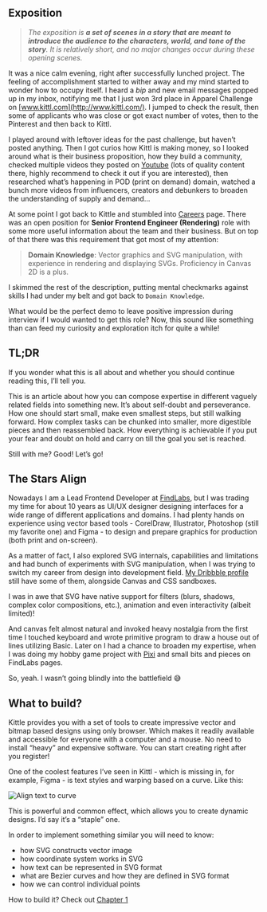 ## Exposition

> _The exposition is **a set of scenes in a story that are meant to introduce the audience to the characters, world, and tone of the story**. It is relatively short, and no major changes occur during these opening scenes._

It was a nice calm evening, right after successfully lunched project. The feeling of accomplishment started to wither away and my mind started to wonder how to occupy itself. I heard a _bip_ and new email messages popped up in my inbox, notifying me that I just won 3rd place in Apparel Challenge on [www.kittl.com](http://www.kittl.com/). I jumped to check the result, then some of applicants who was close or got exact number of votes, then to the Pinterest and then back to Kittl.

I played around with leftover ideas for the past challenge, but haven’t posted anything. Then I got curios how Kittl is making money, so I looked around what is their business proposition, how they build a community, checked multiple videos they posted on [Youtube](https://www.youtube.com/@Kittldesign/videos) (lots of quality content there, highly recommend to check it out if you are interested), then researched what’s happening in POD (print on demand) domain, watched a bunch more videos from influencers, creators and debunkers to broaden the understanding of supply and demand…

At some point I got back to Kittle and stumbled into [Careers](https://www.kittl.com/career) page. There was an open position for **Senior Frontend Engineer (Rendering)** role with some more useful information about the team and their business. But on top of that there was this requirement that got most of my attention:

> **Domain Knowledge**: Vector graphics and SVG manipulation, with experience in rendering and displaying SVGs. Proficiency in Canvas 2D is a plus.

I skimmed the rest of the description, putting mental checkmarks against skills I had under my belt and got back to `Domain Knowledge`.

What would be the perfect demo to leave positive impression during interview if I would wanted to get this role? Now, this sound like something than can feed my curiosity and exploration itch for quite a while!

## TL;DR

If you wonder what this is all about and whether you should continue reading this, I’ll tell you.

This is an article about how you can compose expertise in different vaguely related fields into something new. It’s about self-doubt and perseverance. How one should start small, make even smallest steps, but still walking forward. How complex tasks can be chunked into smaller, more digestible pieces and then reassembled back. How everything is achievable if you put your fear and doubt on hold and carry on till the goal you set is reached.

Still with me? Good! Let’s go!

## The Stars Align

Nowadays I am a Lead Frontend Developer at [FindLabs](https://www.findlabs.io/), but I was trading my time for about 10 years as UI/UX designer designing interfaces for a wide range of different applications and domains. I had plenty hands on experience using vector based tools - CorelDraw, Illustrator, Photoshop (still my favorite one) and Figma - to design and prepare graphics for production (both print and on-screen).

As a matter of fact, I also explored SVG internals, capabilities and limitations and had bunch of experiments with SVG manipulation, when I was trying to switch my career from design into development field. [My Dribbble profile](https://dribbble.com/MaxStalker) still have some of them, alongside Canvas and CSS sandboxes.

I was in awe that SVG have native support for filters (blurs, shadows, complex color compositions, etc.), animation and even interactivity (albeit limited)!

And canvas felt almost natural and invoked heavy nostalgia from the first time I touched keyboard and wrote primitive program to draw a house out of lines utilizing Basic. Later on I had a chance to broaden my expertise, when I was doing my hobby game project with [Pixi](https://pixijs.com/) and small bits and pieces on FindLabs pages.

So, yeah. I wasn’t going blindly into the battlefield 😅

## What to build?

Kittle provides you with a set of tools to create impressive vector and bitmap based designs using only browser. Which makes it readily available and accessible for everyone with a computer and a mouse. No need to install “heavy” and expensive software. You can start creating right after you register!

One of the coolest features I’ve seen in Kittl - which is missing in, for example, Figma - is text styles and warping based on a curve. Like this:

![Align text to curve](https://dev-to-uploads.s3.amazonaws.com/uploads/articles/18zbm86mcl7i22e095vq.png)

This is powerful and common effect, which allows you to create dynamic designs. I’d say it’s a “staple” one.

In order to implement something similar you will need to know:

- how SVG constructs vector image
- how coordinate system works in SVG
- how text can be represented in SVG format
- what are Bezier curves and how they are defined in SVG format
- how we can control individual points

How to build it? Check out [Chapter 1](https://github.com/MaxStalker/boring-svg-manipulation/blob/main/docs/chapter-1.md)